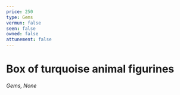 ```yaml
---
price: 250
type: Gems
vermun: false
seen: false
owned: false
attunement: false
---
```

# Box of turquoise animal figurines

*Gems, None*